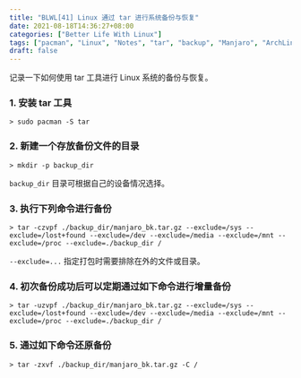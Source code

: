 ```yaml
---
title: "BLWL[41] Linux 通过 tar 进行系统备份与恢复"
date: 2021-08-18T14:36:27+08:00
categories: ["Better Life With Linux"]
tags: ["pacman", "Linux", "Notes", "tar", "backup", "Manjaro", "ArchLinux"]
draft: false
---
```


记录一下如何使用 tar 工具进行 Linux 系统的备份与恢复。  

### 1. 安装 tar 工具

```
> sudo pacman -S tar
```

### 2. 新建一个存放备份文件的目录

```
> mkdir -p backup_dir
```

`backup_dir` 目录可根据自己的设备情况选择。  

### 3. 执行下列命令进行备份

```
> tar -czvpf ./backup_dir/manjaro_bk.tar.gz --exclude=/sys --exclude=/lost+found --exclude=/dev --exclude=/media --exclude=/mnt --exclude=/proc --exclude=./backup_dir /
```

`--exclude=...` 指定打包时需要排除在外的文件或目录。  

### 4. 初次备份成功后可以定期通过如下命令进行增量备份

```
> tar -uzvpf ./backup_dir/manjaro_bk.tar.gz --exclude=/sys --exclude=/lost+found --exclude=/dev --exclude=/media --exclude=/mnt --exclude=/proc --exclude=./backup_dir /
```

### 5. 通过如下命令还原备份

```
> tar -zxvf ./backup_dir/manjaro_bk.tar.gz -C /
```
